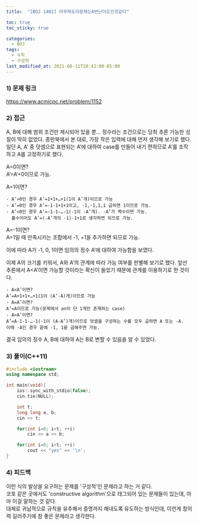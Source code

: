```yaml
---
title:  "[BOJ 1402] 아무래도이문제는A번난이도인것같다"

toc: true
toc_sticky: true

categories:
  - BOJ
tags:
  - 수학
  - 구성적
last_modified_at: 2021-08-11T18:42:00-05:00
---
```


### 1) 문제 링크

<https://www.acmicpc.net/problem/1152>

### 2) 접근

A, B에 대해 범위 조건만 제시되어 있을 뿐… 정수라는 조건으로는 당최 추론 가능한 성질이 딱히 없었다. 종만북에서 본 대로, 가장 작은 입력에 대해 먼저 생각해 보기로 했다.
일단 A, A’ 중 덧셈으로 표현되는 A’에 대하여 case를 만들어 내기 편하므로 A’를 조작하고 A를 고정하기로 했다.

A=0이면?  
A’=A’+0이므로 가능.  

A=1이면?  

```
- A’>0인 경우 A’=1+1+…+1(1이 A’개)이므로 가능  
- A’=0인 경우 A’=-1-1+1+1이고, -1,-1,1,1 곱하면 1이므로 가능.  
- A’<0인 경우 A’=-1-1-…-1(-1이 -A’개). -A’가 짝수이면 가능.
  홀수이어도 A’=(-A’개의 -1)-1+1로 생각하면 되므로 가능.  
```

A=-1이면?  
A=1일 때 만족시키는 조합에서 -1, +1을 추가하면 되므로 가능.  

이에 따라 A가 -1, 0, 1이면 임의의 정수 A’에 대하여 가능함을 보였다.  

이제 A의 크기를 키워서, A와 A’의 관계에 따라 가능 여부를 판별해 보기로 했다. 앞선 추론에서 A<A’이면 가능할 것이라는 확신이 들었기 때문에 관계를 이용하기로 한 것이다.  

```
- A<A’이면?  
A’=A+1+1+…+1(1이 (A’-A)개)이므로 가능  
- A=A’이면?  
A’=A이므로 가능(문제에서 an이 단 1개만 존재하는 case)  
- A>A’이면?  
A’=A-1-1-…-1(-1이 (A-A’)개)이므로 덧셈을 구성하는 수를 모두 곱하면 A 또는 -A.
이때 -A인 경우 끝에 -1, 1을 곱해주면 가능.  
```

결국 임의의 정수 A, B에 대하여 A는 B로 변할 수 있음을 알 수 있었다.  

### 3) 풀이(C++11)

```cpp
#include <iostream>
using namespace std;

int main(void){
    ios::sync_with_stdio(false);
    cin.tie(NULL);

    int t;
    long long a, b;
    cin >> t;

    for(int i=0; i<t; ++i)
        cin >> a >> b;

    for(int i=0; i<t; ++i)
        cout << "yes" << '\n';
}
```

### 4) 피드백

이런 식의 발상을 요구하는 문제를 '구성적'인 문제라고 하는 거 같다.  
코포 같은 곳에서도 'constructive algorithm'으로 태그되어 있는 문제들이 있는데, 아마 이걸 말하는 것 같다.  
대체로 귀납적으로 규칙을 유추해서 증명까지 해내도록 유도하는 방식인데, 이런게 창의력 길러주기에 참 좋은 문제라고 생각한다.